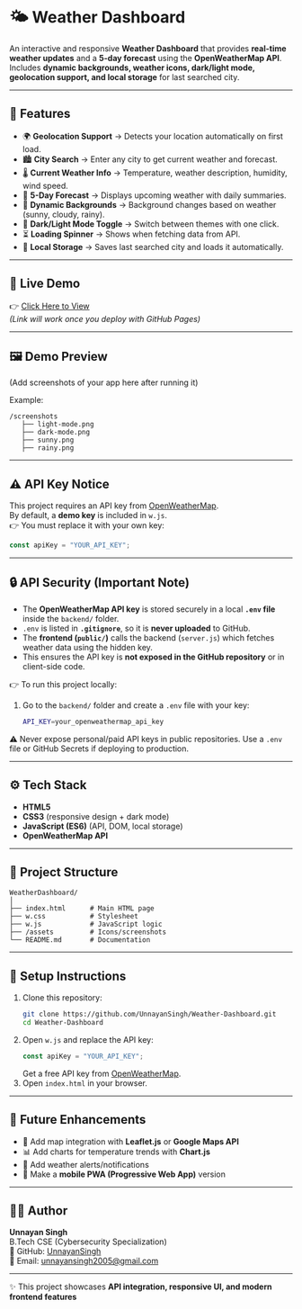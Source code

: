 # 🌤 Weather Dashboard

An interactive and responsive **Weather Dashboard** that provides **real-time weather updates** and a **5-day forecast** using the **OpenWeatherMap API**.  
Includes **dynamic backgrounds, weather icons, dark/light mode, geolocation support, and local storage** for last searched city.  

---

## 🚀 Features
- 🌍 **Geolocation Support** → Detects your location automatically on first load.  
- 🏙 **City Search** → Enter any city to get current weather and forecast.  
- 🌡 **Current Weather Info** → Temperature, weather description, humidity, wind speed.  
- 📅 **5-Day Forecast** → Displays upcoming weather with daily summaries.  
- 🎨 **Dynamic Backgrounds** → Background changes based on weather (sunny, cloudy, rainy).  
- 🌙 **Dark/Light Mode Toggle** → Switch between themes with one click.  
- ⏳ **Loading Spinner** → Shows when fetching data from API.  
- 💾 **Local Storage** → Saves last searched city and loads it automatically.  

---

## 🔗 Live Demo
👉 [Click Here to View](https://unnayansingh.github.io/Weather-Dashboard/)  
*(Link will work once you deploy with GitHub Pages)*  

---

## 🖼 Demo Preview
(Add screenshots of your app here after running it)  

Example:  
```
/screenshots
   ├── light-mode.png
   ├── dark-mode.png
   ├── sunny.png
   ├── rainy.png
```

---

## ⚠️ API Key Notice
This project requires an API key from [OpenWeatherMap](https://openweathermap.org/api).  
By default, a **demo key** is included in `w.js`.  
👉 You must replace it with your own key:

```js
const apiKey = "YOUR_API_KEY";
```
---

## 🔒 API Security (Important Note)
- The **OpenWeatherMap API key** is stored securely in a local **`.env` file** inside the `backend/` folder.  
- `.env` is listed in **`.gitignore`**, so it is **never uploaded** to GitHub.  
- The **frontend (`public/`)** calls the backend (`server.js`) which fetches weather data using the hidden key.  
- This ensures the API key is **not exposed in the GitHub repository** or in client-side code.  

👉 To run this project locally:
1. Go to the `backend/` folder and create a `.env` file with your key:
   ```bash
   API_KEY=your_openweathermap_api_key

⚠️ Never expose personal/paid API keys in public repositories. Use a `.env` file or GitHub Secrets if deploying to production.  

---

## ⚙️ Tech Stack
- **HTML5**  
- **CSS3** (responsive design + dark mode)  
- **JavaScript (ES6)** (API, DOM, local storage)  
- **OpenWeatherMap API**  

---

## 📂 Project Structure
```
WeatherDashboard/
│
├── index.html      # Main HTML page
├── w.css           # Stylesheet
├── w.js            # JavaScript logic
├── /assets         # Icons/screenshots
└── README.md       # Documentation
```

---

## 🔑 Setup Instructions
1. Clone this repository:
   ```bash
   git clone https://github.com/UnnayanSingh/Weather-Dashboard.git
   cd Weather-Dashboard
   ```
2. Open `w.js` and replace the API key:
   ```javascript
   const apiKey = "YOUR_API_KEY";
   ```
   Get a free API key from [OpenWeatherMap](https://openweathermap.org/api).  
3. Open `index.html` in your browser.  

---

## 📌 Future Enhancements
- 📍 Add map integration with **Leaflet.js** or **Google Maps API**  
- 📊 Add charts for temperature trends with **Chart.js**  
- 🔔 Add weather alerts/notifications  
- 📱 Make a **mobile PWA (Progressive Web App)** version  

---

## 🧑‍💻 Author
**Unnayan Singh**  
B.Tech CSE (Cybersecurity Specialization)  
💼 GitHub: [UnnayanSingh](https://github.com/UnnayanSingh)  
📧 Email: unnayansingh2005@gmail.com  

---

✨ This project showcases **API integration, responsive UI, and modern frontend features**
